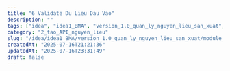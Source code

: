 ```yaml
---
title: "6 Validate Du Lieu Dau Vao"
description: ""
tags: ["idea", "idea1_BMA", "version_1.0_quan_ly_nguyen_lieu_san_xuat", "module_1_nguyen_lieu", "2_tao_API_nguyen_lieu"]
category: "2_tao_API_nguyen_lieu"
slug: "/idea/idea1_BMA/version_1.0_quan_ly_nguyen_lieu_san_xuat/module_1_nguyen_lieu/2_tao_API_nguyen_lieu/6_validate_du_lieu_dau_vao.md"
createdAt: "2025-07-16T21:21:36"
updatedAt: "2025-07-16T23:31:49"
draft: false
---
```

